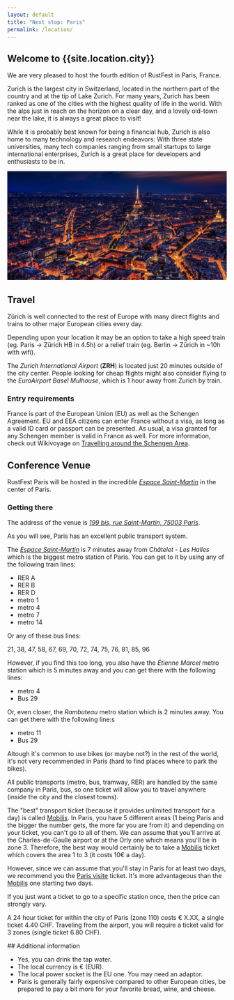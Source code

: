 ```yaml
---
layout: default
title: "Next stop: Paris"
permalink: /location/
---
```


<div class="backdrop" style="background: url(/assets/paris/paris-panorama.jpg) 50% 40%; padding: 0; margin-bottom: 1em;">
  <div class="popout">
    <section>
      <h1>Welcome to {{site.location.city}}</h1>
      <p>We are very pleased to host the fourth edition of RustFest in Paris, France.</p>
    </section>
  </div>
</div>

<section>
<p>
<!-- TODO: Change me -->
Zurich is the largest city in Switzerland, located in the northern part of the country and at the tip of Lake Zurich.
For many years, Zurich has been ranked as one of the cities with the highest quality of life in the world.
With the alps just in reach on the horizon on a clear day, and a lovely old-town near the lake, it is always a great place to visit!
</p>

<p>
<!-- TODO: Change me -->
While it is probably best known for being a financial hub, Zurich is also home to many technology and research endeavors:
With three state universities, many tech companies ranging from small startups to large international enterprises, Zurich is a great place for developers and enthusiasts to be in.
</p>
</section>

<section class="img-grid">
    <img src="/assets/paris/paris-panorama.jpg" alt="Paris Eiffel Tower Nacht (panorama shot), source: https://unsplash.com/photos/nHuHQyY0aB4">
</section>

<section markdown="1">

## Travel

<!-- TODO: Change me -->
Zürich is well connected to the rest of Europe with many direct flights and trains to other major European cities every day.

Depending upon your location it may be an option to take a high speed train (eg. Paris -> Zürich HB in 4.5h) or a relief train (eg. Berlin -> Zürich in ~10h with wifi).

The *Zurich International Airport* (**ZRH**) is located just 20 minutes outside of the city center.
People looking for cheap flights might also consider flying to the *EuroAirport Basel Mulhouse*, which is 1 hour away from Zurich by train.

### Entry requirements

France is part of the European Union (EU) as well as the Schengen Agreement. EU and EEA citizens can enter France without a visa, as long as a valid ID card or passport can be presented. As usual, a visa granted for any Schengen member is valid in France as well. For more information, check out Wikivoyage on [Travelling around the Schengen Area](https://en.m.wikivoyage.org/wiki/Travelling_around_the_Schengen_Area).

</section>

<section markdown="1">

## Conference Venue

RustFest Paris will be hosted in the incredible [*Espace Saint-Martin*](http://espacesaintmartin.com/fr/contact/) in the center of Paris.

### Getting there

The address of the venue is *[199 bis, rue Saint-Martin, 75003 Paris](https://goo.gl/maps/pLzwNj7LxgP2)*.

As you will see, Paris has an excellent public transport system.

The [*Espace Saint-Martin*](http://espacesaintmartin.com/fr/contact/) is 7 minutes away from *Châtelet - Les Halles* which is the biggest metro station of Paris. You can get to it by using any of the following train lines:

 * RER A
 * RER B
 * RER D
 * metro 1
 * metro 4
 * metro 7
 * metro 14

Or any of these bus lines:

21, 38, 47, 58, 67, 69, 70, 72, 74, 75, 76, 81, 85, 96

However, if you find this too long, you also have the *Étienne Marcel* metro station which is 5 minutes away and you can get there with the following lines:

 * metro 4
 * Bus 29

Or, even closer, the *Rambuteau* metro station which is 2 minutes away. You can get there with the following line:s

 * metro 11
 * Bus 29

Altough it's common to use bikes (or maybe not?) in the rest of the world, it's not very recommended in Paris (hard to find places where to park the bikes).

All public transports (metro, bus, tramway, RER) are handled by the same company in Paris, bus, so one ticket will allow you to travel anywhere (inside the city and the closest towns).

The "best" transport ticket (because it provides unlimited transport for a day) is called [Mobilis](https://www.ratp.fr/titres-et-tarifs/mobilis). In Paris, you have 5 different areas (1 being Paris and the bigger the number gets, the more far you are from it) and depending on your ticket, you can't go to all of them. We can assume that you'll arrive at the Charles-de-Gaulle airport or at the Orly one which means you'll be in zone 3. Therefore, the best way would certainly be to take a [Mobilis](https://www.ratp.fr/titres-et-tarifs/mobilis) ticket which covers the area 1 to 3 (it costs 10€ a day).

However, since we can assume that you'll stay in Paris for at least two days, we recommend you the [Paris visite](https://www.ratp.fr/titres-et-tarifs/forfait-paris-visite) ticket. It's more advantageous than the [Mobilis](https://www.ratp.fr/titres-et-tarifs/mobilis) one starting two days.

If you just want a ticket to go to a specific station once, then the price can strongly vary.

<!-- TODO: Change me -->
A 24 hour ticket for within the city of Paris (zone 110) costs € X.XX, a single ticket 4.40 CHF. Traveling from the airport, you will require a ticket valid for 3 zones (single ticket 6.80 CHF).
</section>




<section markdown="1">
## Additional information

<ul>
  <li>Yes, you can drink the tap water.</li>
  <li>The local currency is € (EUR).</li>
  <li>The local power socket is the EU one. You may need an adaptor.</li>
  <li>Paris is generally fairly expensive compared to other European cities, be prepared to pay a bit more for your favorite bread, wine, and cheese.</li>
</ul>
</section>
